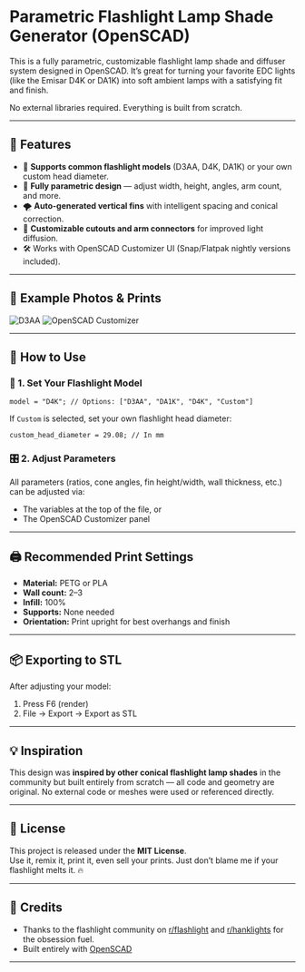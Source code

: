 # Parametric Flashlight Lamp Shade Generator (OpenSCAD)

This is a fully parametric, customizable flashlight lamp shade and diffuser system designed in OpenSCAD. It’s great for turning your favorite EDC lights (like the Emisar D4K or DA1K) into soft ambient lamps with a satisfying fit and finish.

No external libraries required. Everything is built from scratch.

---

## 🔧 Features

- 📏 **Supports common flashlight models** (D3AA, D4K, DA1K) or your own custom head diameter.
- 🔩 **Fully parametric design** — adjust width, height, angles, arm count, and more.
- 🌪️ **Auto-generated vertical fins** with intelligent spacing and conical correction.
- 🔄 **Customizable cutouts and arm connectors** for improved light diffusion.
- 🛠️ Works with OpenSCAD Customizer UI (Snap/Flatpak nightly versions included).

---

## 📸 Example Photos & Prints

<img alt="D3AA" src="https://github.com/user-attachments/assets/5d3564c7-62b3-40de-a5b1-a517af057b0a" />
<img alt="OpenSCAD Customizer" src="https://github.com/user-attachments/assets/dc74c5bf-18c6-4519-9068-669cd1a3006c" />

---

## 🧱 How to Use

### 🔢 1. Set Your Flashlight Model

```scad
model = "D4K"; // Options: ["D3AA", "DA1K", "D4K", "Custom"]
```

If `Custom` is selected, set your own flashlight head diameter:

```scad
custom_head_diameter = 29.08; // In mm
```

### 🎛️ 2. Adjust Parameters

All parameters (ratios, cone angles, fin height/width, wall thickness, etc.) can be adjusted via:
- The variables at the top of the file, or
- The OpenSCAD Customizer panel

---

## 🖨️ Recommended Print Settings

- **Material:** PETG or PLA
- **Wall count:** 2–3
- **Infill:** 100%
- **Supports:** None needed
- **Orientation:** Print upright for best overhangs and finish

---

## 📦 Exporting to STL

After adjusting your model:
1. Press F6 (render)
2. File → Export → Export as STL

---

## 💡 Inspiration

This design was **inspired by other conical flashlight lamp shades** in the community but built entirely from scratch — all code and geometry are original. No external code or meshes were used or referenced directly.

---

## 🪪 License

This project is released under the **MIT License**.  
Use it, remix it, print it, even sell your prints. Just don’t blame me if your flashlight melts it. 🔥

---

## 🙏 Credits

- Thanks to the flashlight community on [r/flashlight](https://www.reddit.com/r/flashlight/) and [r/hanklights](https://www.reddit.com/r/hanklights/) for the obsession fuel.
- Built entirely with [OpenSCAD](https://openscad.org)

---
